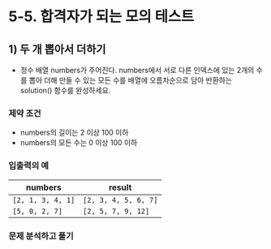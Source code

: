 # 5-5. 합격자가 되는 모의 테스트
## 1) 두 개 뽑아서 더하기
- 정수 배열 numbers가 주어진다. numbers에서 서로 다른 인덱스에 있는 2개의 수를 뽑아 더해 만들 수 있는 모든 수를 배열에 오름차순으로 담아 반환하는 solution() 함수를 완성하세요.

### 제약 조건
- numbers의 길이는 2 이상 100 이하
- numbers의 모든 수는 0 이상 100 이하

### 입출력의 예
| numbers           | result               |
| ----------------- | -------------------- |
| `[2, 1, 3, 4, 1]` | `[2, 3, 4, 5, 6, 7]` |
| `[5, 0, 2, 7]`    | `[2, 5, 7, 9, 12]`   |

### 문제 분석하고 풀기
